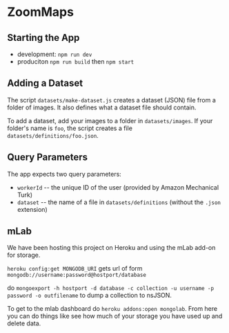 # ZoomMaps

## Starting the App
- development: `npm run dev`
- produciton `npm run build` then `npm start`

## Adding a Dataset
The script `datasets/make-dataset.js` creates a dataset (JSON) file from a folder of images. It also defines what a dataset file should contain.

To add a dataset, add your images to a folder in `datasets/images`. If your folder's name is `foo`, the script creates a file `datasets/definitions/foo.json`.

## Query Parameters
The app expects two query parameters:
- `workerId` -- the unique ID of the user (provided by Amazon Mechanical Turk)
- `dataset` -- the name of a file in `datasets/definitions` (without the `.json` extension)

## mLab
We have been hosting this project on Heroku and using the mLab add-on for storage.

`heroku config:get MONGODB_URI` gets url of form `mongodb://username:password@hostport/database`

do `mongoexport -h hostport -d database -c collection -u username -p password -o outfilename` to dump a collection to nsJSON.

To get to the mlab dashboard do `heroku addons:open mongolab`. From here you can do things like see how much of your storage you have used up and delete data.
